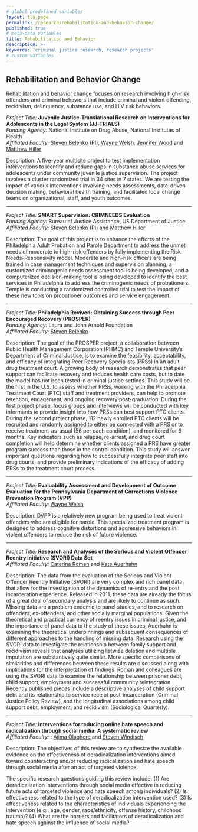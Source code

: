 ```yaml
---
# global predefined variables
layout: tla_page
permalink: /research/rehabilitation-and-behavior-change/
published: true
# meta-data variables
title: Rehabilitation and Behavior
description: >-
keywords: 'criminal justice research, research projects'
# custom variables
---
```

## Rehabilitation and Behavior Change
Rehabilitation and behavior change focuses on research involving high-risk offenders and criminal behaviors that include criminal and violent offending, recidivism, delinquency, substance use, and HIV risk behaviors.

_Project Title:_  **Juvenile Justice-Translational Research on Interventions for Adolescents in the Legal System (JJ-TRIALS)**<br>
_Funding Agency:_ National Institute on Drug Abuse, National Institutes of Health<br>
_Affiliated Faculty:_ [Steven Belenko](https://liberalarts.temple.edu/academics/faculty/belenko-steven) (PI), [Wayne Welsh](https://liberalarts.temple.edu/academics/faculty/welsh-wayne), [Jennifer Wood](https://liberalarts.temple.edu/academics/faculty/wood-jennifer) and [Matthew Hiller](https://liberalarts.temple.edu/academics/faculty/hiller-matt) <br>

Description: A five-year multisite project to test implementation interventions to identify and reduce gaps in substance abuse services for adolescents under community juvenile justice supervision. The project involves a cluster randomized trial in 34 sites in 7 states. We are testing the impact of various interventions involving needs assessments, data-driven decision making, behavioral health training, and facilitated local change teams on organizational, staff, and youth outcomes.

___

_Project Title:_ **SMART Supervision: CRIMNEEDS Evaluation**<br>
_Funding Agency:_ Bureau of Justice Assistance, US Department of Justice<br>
_Affiliated Faculty:_ [Steven Belenko](https://liberalarts.temple.edu/academics/faculty/belenko-steven) (PI) and [Matthew Hiller](https://liberalarts.temple.edu/academics/faculty/hiller-matt) <br>

Description: The goal of this project is to enhance the efforts of the Philadelphia Adult Probation and Parole Department to address the unmet needs of moderate to high-risk offenders by fully implementing the Risk-Needs-Responsivity model. Moderate and high-risk officers are being trained in case management techniques and supervision planning, a customized criminogenic needs assessment tool is being developed, and a computerized decision-making tool is being developed to identify the best services in Philadelphia to address the criminogenic needs of probationers. Temple is conducting a randomized controlled trial to test the impact of these new tools on probationer outcomes and service engagement.

___

_Project Title:_ **Philadelphia Revived: Obtaining Success through Peer Encouraged Recovery (PROSPER)**<br>
_Funding Agency:_ Laura and John Arnold Foundation<br>
_Affiliated Faculty:_ [Steven Belenko](https://liberalarts.temple.edu/academics/faculty/belenko-steven) <br>

Description: The goal of the PROSPER project, a collaboration between Public Health Management Corporation (PHMC) and Temple University’s Department of Criminal Justice, is to examine the feasibility, acceptability, and efficacy of integrating Peer Recovery Specialists (PRSs) in an adult drug treatment court. A growing body of research demonstrates that peer support can facilitate recovery and reduces health care costs, but to date the model has not been tested in criminal justice settings. This study will be the first in the U.S. to assess whether PRSs, working with the Philadelphia Treatment Court (PTC) staff and treatment providers, can help to promote retention, engagement, and ongoing recovery post-graduation. During the first project phase, focus groups and interviews will be conducted with key informants to provide insight into how PRSs can best support PTC clients. During the second project phase, 112 newly enrolled PTC clients will be recruited and randomly assigned to either be connected with a PRS or to receive treatment-as-usual (56 per each condition), and monitored for 9 months. Key indicators such as relapse, re-arrest, and drug court completion will help determine whether clients assigned a PRS have greater program success than those in the control condition. This study will answer important questions regarding how to successfully integrate peer staff into drug courts, and provide preliminary indications of the efficacy of adding PRSs to the treatment court process.

___

_Project Title:_ **Evaluability Assessment and Development of Outcome Evaluation for the Pennsylvania Department of Corrections Violence Prevention Program (VPP)**<br>
_Affiliated Faculty:_ [Wayne Welsh](https://liberalarts.temple.edu/academics/faculty/welsh-wayne)<br>

Description: DVPP is a relatively new program being used to treat violent offenders who are eligible for parole. This specialized treatment program is designed to address cognitive distortions and aggressive behaviors in violent offenders to reduce the risk of future violence.

___

_Project Title:_ **Research and Analyses of the Serious and Violent Offender Reentry Initiative (SVORI) Data Set**<br>
_Affiliated Faculty:_ [Caterina Roman](https://liberalarts.temple.edu/academics/faculty/roman-caterina) and [Kate Auerhahn](https://liberalarts.temple.edu/academics/faculty/auerhahn-kate)<br>

Description: The data from the evaluation of the Serious and Violent Offender Reentry Initiative (SVORI) are very complex and rich panel data that allow for the investigation of the dynamics of re-entry and the post incarceration experience. Released in 2011, these data are already the focus of a great deal of secondary analysis and are likely to continue as such. Missing data are a problem endemic to panel studies, and to research on offenders, ex-offenders, and other socially marginal populations. Given the theoretical and practical currency of reentry issues in criminal justice, and the importance of panel data to the study of these issues, Auerhahn is examining the theoretical underpinnings and subsequent consequences of different approaches to the handling of missing data. Research using the SVORI data to investigate the relationship between family support and recidivism reveals that analyses utilizing listwise deletion and multiple imputation are substantively quite similar. More specific comparisons of similarities and differences between these results are discussed along with implications for the interpretation of findings. Roman and colleagues are using the SVORI data to examine the relationship between prisoner debt, child support, employment and successful community reintegration. Recently published pieces include a descriptive analyses of child support debt and its relationship to service receipt post-incarceration (Criminal Justice Policy Review), and the longitudinal associations among child support debt, employment, and recidivism (Sociological Quarterly).

___

_Project Title:_ **Interventions for reducing online hate speech and radicalization through social media: A systematic review**<br>
_Affiliated Faculty:_ : [Ajima Olaghere](https://liberalarts.temple.edu/academics/faculty/olaghere-ajima) and [Steven Windisch](https://liberalarts.temple.edu/academics/faculty/windisch-steven)<br>

Description: The objectives of this review are to synthesize the available evidence on the effectiveness of deradicalization interventions aimed toward counteracting and/or reducing radicalization and hate speech through social media after an act of targeted violence. 

The specific research questions guiding this review include: (1) Are deradicalization interventions through social media effective in reducing future acts of targeted violence and hate speech among individuals? (2) Is effectiveness related to the type of deradicalization intervention used? (3) Is effectiveness related to the characteristics of individuals experiencing the intervention (e.g., age, gender, race/ethnicity, offense history, childhood trauma)? (4) What are the barriers and facilitators of deradicalization and hate speech against the influence of social media?
